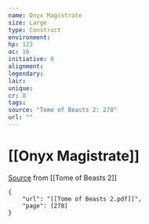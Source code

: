 ```yaml
---
name: Onyx Magistrate
size: Large
type: Construct
environment: 
hp: 123
ac: 16
initiative: 0
alignment: 
legendary: 
lair: 
unique: 
cr: 8
tags: 
source: "Tome of Beasts 2: 278"
url: ""
---
```

# [[Onyx Magistrate]]

[Source](zotero://open-pdf/library/items/9UQIAB6R?page=278) from [[Tome of Beasts 2]]

```pdf
{
	"url": "[[Tome of Beasts 2.pdf]]",
	"page": [278]
}
```

